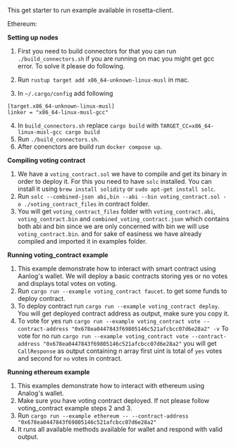 This get starter to run example available in rosetta-client.

Ethereum:

**Setting up nodes**

1. First you need to build connectors for that you can run
   `./build_connectors.sh`
   if you are running on mac you might get gcc error. To solve it please do following.

2. Run `rustup target add x86_64-unknown-linux-musl` in mac.
3. In `~/.cargo/config` add following

```
[target.x86_64-unknown-linux-musl]
linker = "x86_64-linux-musl-gcc"
```

4. In `build_connectors.sh` replace `cargo build` with `TARGET_CC=x86_64-linux-musl-gcc cargo build`
5. Run `./build_connectors.sh`.
6. After conenctors are build run `docker compose up`.

**Compiling voting contract**

1. We have a `voting_contract.sol` we have to compile and get its binary in order to deploy it. For this you need to have `solc` installed. You can install it using `brew install solidity` or `sudo apt-get install solc`.
2. Run `solc --combined-json abi,bin --abi --bin voting_contract.sol -o ./voting_contract_files` in contract folder.
3. You will get `voting_contract_files` folder with `voting_contract.abi`, `voting_contract.bin` and `combined_voting_contract.json` which contains both abi and bin since we are only concerned with bin we will use `voting_contract.bin`. and for sake of easiness we have already compiled and imported it in examples folder.

**Running voting_contract example**

1. This example demonstrate how to interact with smart contract using Aanlog's wallet. We will deploy a basic contracts storing yes or no votes and displays total votes on voting.
2. Run `cargo run --example voting_contract faucet`. to get some funds to deploy contract.
3. To deploy contract run `cargo run --example voting_contract deploy`. You will get deployed contract address as output, make sure you copy it.
4. To vote for yes run
   `cargo run --example voting_contract vote --contract-address "0x678ea0447843f69805146c521afcbcc07d6e28a2" -v`
   To vote for no run
   `cargo run --example voting_contract vote --contract-address "0x678ea0447843f69805146c521afcbcc07d6e28a2"`
   you will get `CallResponse` as output containing n array first uint is total of `yes` votes and second for `no` votes in contract.

**Running ethereum example**

1. This examples demonstrate how to interact with ethereum using Analog's wallet.
2. Make sure you have voting contract deployed. If not please follow voting_contract example steps 2 and 3.
3. Run `cargo run --example ethereum -- --contract-address "0x678ea0447843f69805146c521afcbcc07d6e28a2"`
4. It runs all available methods available for wallet and respond with valid output.
